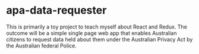 # apa-data-requester
This is primarily a toy project to teach myself about React and Redux. The outcome will be a simple single page web app that enables Australian citizens to request data held about them under the Australian Privacy Act by the Australian federal Police.
